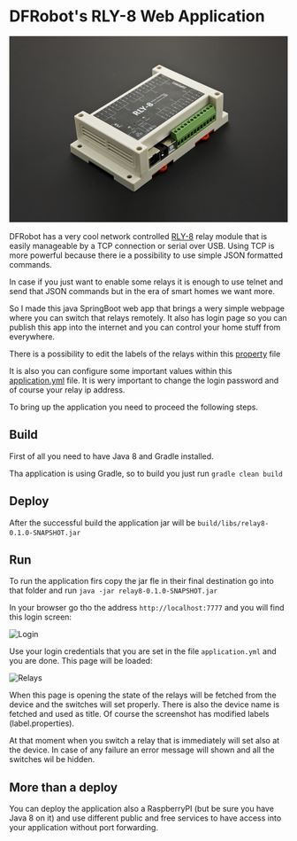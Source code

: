 # DFRobot's RLY-8 Web Application

![RLY-8](https://github.com/aattila/relay8/blob/master/src/main/resources/docs/module.jpg?raw=true)

DFRobot has a very cool network controlled [RLY-8](https://www.dfrobot.com/product-1218.html) relay module that is 
easily manageable by a TCP connection or serial over USB. Using TCP is more powerful because there ie a possibility to 
use simple JSON formatted commands.

In case if you just want to enable some relays it is enough to use telnet and send that JSON commands but in the era of 
smart homes we want more.

So I made this java SpringBoot web app that brings a wery simple webpage where you can switch that relays remotely. 
It also has login page so you can publish this app into the internet and you can control your home stuff from everywhere.

There is a possibility to edit the labels of the relays within this [property](https://github.com/aattila/relay8/blob/master/src/main/resources/label.properties) file 

It is also you can configure some important values within this [application.yml](https://github.com/aattila/relay8/blob/master/src/main/resources/application.yml) file.
It is wery important to change the login password and of course your relay ip address.

To bring up the application you need to proceed the following steps.

## Build

First of all you need to have Java 8 and Gradle installed.

Tha application is using Gradle, so to build you just run ```gradle clean build```

## Deploy

After the successful build the application jar will be ```build/libs/relay8-0.1.0-SNAPSHOT.jar``` 

## Run

To run the application firs copy the jar fle in their final destination go into that folder and run
 ```java -jar relay8-0.1.0-SNAPSHOT.jar```

In your browser go tho the address ```http://localhost:7777``` and you will find this login screen:

![Login](https://github.com/aattila/relay8/blob/master/src/main/resources/docs/login.png?raw=true)

Use your login credentials that you are set in the file ```application.yml``` and you are done. 
This page will be loaded:

![Relays](https://github.com/aattila/relay8/blob/master/src/main/resources/docs/someset.png?raw=true)

When this page is opening the state of the relays will be fetched from the device and the switches will set properly.
There is also the device name is fetched and used as title. Of course the screenshot has modified labels (label.properties).

At that moment when you switch a relay that is immediately will set also at the device. In case of any failure an error
message will shown and all the switches wil be hidden.

## More than a deploy

You can deploy the application also a RaspberryPI (but be sure you have Java 8 on it) and use different public and free 
services to have access into your application without port forwarding.  

